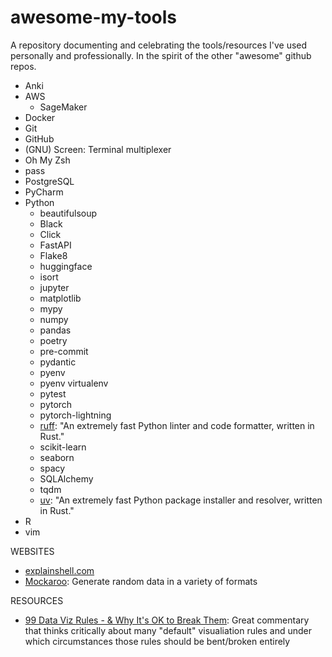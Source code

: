 # awesome-my-tools
A repository documenting and celebrating the tools/resources I've used personally and professionally. In the spirit of the other "awesome" github repos.

- Anki
- AWS
    - SageMaker
- Docker
- Git
- GitHub
- (GNU) Screen: Terminal multiplexer
- Oh My Zsh
- pass
- PostgreSQL
- PyCharm
- Python
    - beautifulsoup
    - Black
    - Click
    - FastAPI
    - Flake8
    - huggingface
    - isort
    - jupyter
    - matplotlib
    - mypy
    - numpy
    - pandas
    - poetry
    - pre-commit
    - pydantic
    - pyenv
    - pyenv virtualenv
    - pytest
    - pytorch
    - pytorch-lightning
    - [ruff](https://docs.astral.sh/ruff/): "An extremely fast Python linter and code formatter, written in Rust."
    - scikit-learn
    - seaborn
    - spacy
    - SQLAlchemy
    - tqdm
    - [uv](https://github.com/astral-sh/uv): "An extremely fast Python package installer and resolver, written in Rust."
- R
- vim

WEBSITES
- [explainshell.com](https://explainshell.com/)
- [Mockaroo](https://www.mockaroo.com/): Generate random data in a variety of formats

RESOURCES
- [99 Data Viz Rules - & Why It's OK to Break Them](https://www.addtwodigital.com/blog): Great commentary that thinks critically about many "default" visualiation rules and under which circumstances those rules should be bent/broken entirely
